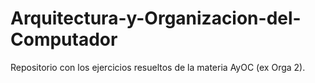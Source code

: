 # Arquitectura-y-Organizacion-del-Computador
Repositorio con los ejercicios resueltos de la materia AyOC (ex Orga 2).
